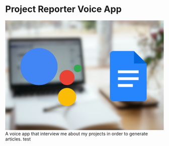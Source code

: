 # Project Reporter Voice App
![cover.png](cover.png)
A voice app that interview me about my projects in order to generate articles.
test